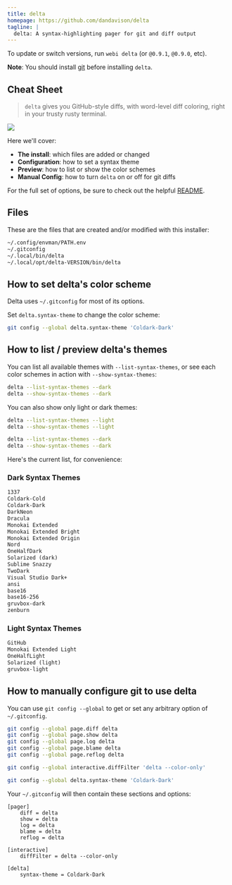 ```yaml
---
title: delta
homepage: https://github.com/dandavison/delta
tagline: |
  delta: A syntax-highlighting pager for git and diff output
---
```


To update or switch versions, run `webi delta` (or `@0.9.1`, `@0.9.0`, etc).

**Note**: You should install [git](./git) before installing `delta`.

## Cheat Sheet

> `delta` gives you GitHub-style diffs, with word-level diff coloring, right in
> your trusty rusty terminal.

![](https://user-images.githubusercontent.com/52205/65248525-32250480-daea-11e9-9965-1a05c6a4bdf4.png)

Here we'll cover:

- **The install**: which files are added or changed
- **Configuration**: how to set a syntax theme
- **Preview**: how to list or show the color schemes
- **Manual Config**: how to turn `delta` on or off for git diffs

For the full set of options, be sure to check out the helpful
[README](https://github.com/dandavison/delta).

## Files

These are the files that are created and/or modified with this installer:

```txt
~/.config/envman/PATH.env
~/.gitconfig
~/.local/bin/delta
~/.local/opt/delta-VERSION/bin/delta
```

## How to set delta's color scheme

Delta uses `~/.gitconfig` for most of its options.

Set `delta.syntax-theme` to change the color scheme:

```sh
git config --global delta.syntax-theme 'Coldark-Dark'
```

## How to list / preview delta's themes

You can list all available themes with `--list-syntax-themes`, or see each color
schemes in action with `--show-syntax-themes`:

```sh
delta --list-syntax-themes --dark
delta --show-syntax-themes --dark
```

You can also show only light or dark themes:

```sh
delta --list-syntax-themes --light
delta --show-syntax-themes --light
```

```sh
delta --list-syntax-themes --dark
delta --show-syntax-themes --dark
```

Here's the current list, for convenience:

### Dark Syntax Themes

```txt
1337
Coldark-Cold
Coldark-Dark
DarkNeon
Dracula
Monokai Extended
Monokai Extended Bright
Monokai Extended Origin
Nord
OneHalfDark
Solarized (dark)
Sublime Snazzy
TwoDark
Visual Studio Dark+
ansi
base16
base16-256
gruvbox-dark
zenburn
```

### Light Syntax Themes

```txt
GitHub
Monokai Extended Light
OneHalfLight
Solarized (light)
gruvbox-light
```

## How to manually configure git to use delta

You can use `git config --global` to get or set any arbitrary option of
`~/.gitconfig`.

```sh
git config --global page.diff delta
git config --global page.show delta
git config --global page.log delta
git config --global page.blame delta
git config --global page.reflog delta

git config --global interactive.diffFilter 'delta --color-only'

git config --global delta.syntax-theme 'Coldark-Dark'
```

Your `~/.gitconfig` will then contain these sections and options:

```gitconfig
[pager]
    diff = delta
    show = delta
    log = delta
    blame = delta
    reflog = delta

[interactive]
    diffFilter = delta --color-only

[delta]
    syntax-theme = Coldark-Dark
```
